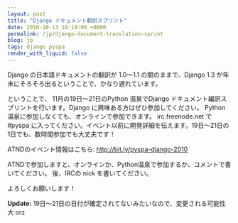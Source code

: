 ```yaml
---
layout: post
title: "Django ドキュメント翻訳スプリント"
date: 2010-10-13 10:19:00 +0000
permalink: /jp/django-document-translation-sprint
blog: jp
tags: django pyspa
render_with_liquid: false
---
```


<!-- textlint-disable rousseau -->

Django の日本語ドキュメントの翻訳が 1.0～1.1 の間のままで、Django 1.3
が年末にそろそろ出るということで、かなり遅れています。

ということで、 11月の19日～21日のPython 温泉でDjango ドキュメント編訳スプリントを行います。Django
に興味ある方はぜひ参加してください。 Python 温泉に参加しなくても、オンラインで参加できます。
irc.freenode.net で \#pyspa
に入ってください。イベント以前に開発詳細を伝えます。19日～21日の1日でも、数時間参加でも大丈夫です！

ATNDのイベント情報はこちら: <http://bit.ly/pyspa-django-2010>

ATNDで参加しますと、オンラインか、Python温泉で参加するか、コメントで書いてください。 後、IRCの nick を書いてください。

よろしくお願いします！

**Update:** 19日～21日の日付が確定されてないみたいなので、変更される可能性大 orz

<!-- textlint-enable rousseau -->
